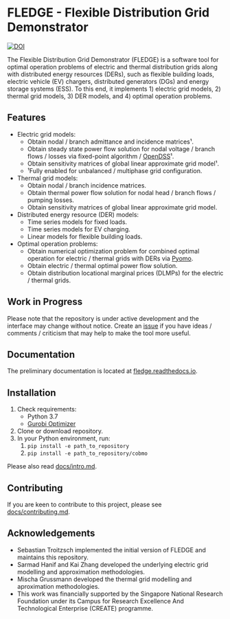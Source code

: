 # FLEDGE - Flexible Distribution Grid Demonstrator

[![DOI](https://zenodo.org/badge/201130660.svg)](https://zenodo.org/badge/latestdoi/201130660)

The Flexible Distribution Grid Demonstrator (FLEDGE) is a software tool for optimal operation problems of electric and thermal distribution grids along with distributed energy resources (DERs), such as flexible building loads, electric vehicle (EV) chargers, distributed generators (DGs) and energy storage systems (ESS). To this end, it implements 1) electric grid models, 2) thermal grid models, 3) DER models, and 4) optimal operation problems.

## Features

- Electric grid models:
    - Obtain nodal / branch admittance and incidence matrices¹.
    - Obtain steady state power flow solution for nodal voltage / branch flows / losses via fixed-point algorithm / [OpenDSS](https://github.com/dss-extensions/OpenDSSDirect.py)¹.
    - Obtain sensitivity matrices of global linear approximate grid model¹.
    - ¹Fully enabled for unbalanced / multiphase grid configuration.
- Thermal grid models:
    - Obtain nodal / branch incidence matrices.
    - Obtain thermal power flow solution for nodal head / branch flows / pumping losses.
    - Obtain sensitivity matrices of global linear approximate grid model.
- Distributed energy resource (DER) models:
    - Time series models for fixed loads.
    - Time series models for EV charging.
    - Linear models for flexible building loads.
- Optimal operation problems:
    - Obtain numerical optimization problem for combined optimal operation for electric / thermal grids with DERs via [Pyomo](https://github.com/Pyomo/pyomo).
    - Obtain electric / thermal optimal power flow solution.
    - Obtain distribution locational marginal prices (DLMPs) for the electric / thermal grids.

## Work in Progress

Please note that the repository is under active development and the interface may change without notice. Create an [issue](https://github.com/TUMCREATE-ESTL/fledge/issues) if you have ideas / comments / criticism that may help to make the tool more useful.

## Documentation

The preliminary documentation is located at [fledge.readthedocs.io](https://fledge.readthedocs.io/).

## Installation

1. Check requirements:
    - Python 3.7
    - [Gurobi Optimizer](http://www.gurobi.com/)
2. Clone or download repository.
3. In your Python environment, run:
    1. `pip install -e path_to_repository`
    2. `pip install -e path_to_repository/cobmo`

Please also read [docs/intro.md](./docs/intro.md).

## Contributing

If you are keen to contribute to this project, please see [docs/contributing.md](./docs/contributing.md).

## Acknowledgements

- Sebastian Troitzsch implemented the initial version of FLEDGE and maintains this repository.
- Sarmad Hanif and Kai Zhang developed the underlying electric grid modelling and approximation methodologies.
- Mischa Grussmann developed the thermal grid modelling and aproximation methodologies.
- This work was financially supported by the Singapore National Research Foundation under its Campus for Research Excellence And Technological Enterprise (CREATE) programme.
